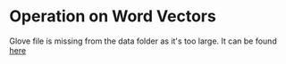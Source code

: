# Operation on Word Vectors
Glove file is missing from the data folder as it's too large. It can be found [here](https://kbxworjdtivibdvllpqdih.coursera-apps.org/tree/Week%202/Word%20Vector%20Representation/data)